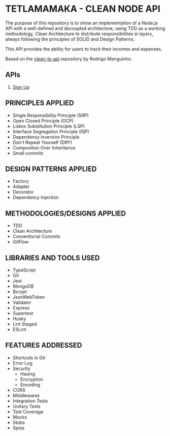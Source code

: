 # TETLAMAMAKA - CLEAN NODE API

The purpose of this repository is to show an implementation of a Node.js API with a well-defined and decoupled architecture, using TDD as a working methodology, Clean Architecture to distribute responsibilities in layers, always following the principles of SOLID and Design Patterns.

This API provides the ability for users to track their incomes and expenses.

Based on the [clean-ts-api](https://github.com/rmanguinho/clean-ts-api) repository by Rodrigo Manguinho.

## APIs

1. [Sign Up](./requirements/signup.md)

## PRINCIPLES APPLIED

- Single Responsibility Principle (SRP)
- Open Closed Principle (OCP)
- Liskov Substitution Principle (LSP)
- Interface Segregation Principle (ISP)
- Dependency Inversion Principle
- Don't Repeat Yourself (DRY)
- Composition Over Inheritance
- Small commits

## DESIGN PATTERNS APPLIED

- Factory
- Adapter
- Decorator
- Dependency Injection

## METHODOLOGIES/DESIGNS APPLIED

- TDD
- Clean Architecture
- Conventional Commits
- GitFlow

## LIBRARIES AND TOOLS USED

- TypeScript
- Git
- Jest
- MongoDB
- Bcrypt
- JsonWebToken
- Validator
- Express
- Supertest
- Husky
- Lint Staged
- ESLint

## FEATURES ADDRESSED

- Shortcuts in Git
- Error Log
- Security
  - Hasing
  - Encryption
  - Encoding
- CORS
- Middlewares
- Integration Tests
- Unitary Tests
- Test Coverage
- Mocks
- Stubs
- Spies